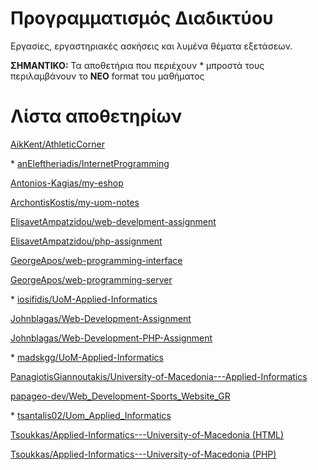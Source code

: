 # Προγραμματισμός Διαδικτύου

Εργασίες, εργαστηριακές ασκήσεις και λυμένα θέματα εξετάσεων.

**ΣΗΜΑΝΤΙΚΟ:** Τα αποθετήρια που περιέχουν \* μπροστά τους περιλαμβάνουν το **ΝΕΟ** format του μαθήματος

# Λίστα αποθετηρίων

[AikKent/AthleticCorner](https://github.com/AikKent/AthleticCorner)

\* [anEleftheriadis/InternetProgramming](https://github.com/anEleftheriadis/InternetProgramming)

[Antonios-Kagias/my-eshop](https://github.com/Antonios-Kagias/my-eshop)

[ArchontisKostis/my-uom-notes](https://github.com/ArchontisKostis/my-uom-notes/tree/main/Web%20Development)

[ElisavetAmpatzidou/web-develpment-assignment](https://github.com/ElisavetAmpatzidou/web-develpment-assignment)

[ElisavetAmpatzidou/php-assignment](https://github.com/ElisavetAmpatzidou/php-assignment)

[GeorgeApos/web-programming-interface](https://github.com/GeorgeApos/web-programming-interface)

[GeorgeApos/web-programming-server](https://github.com/GeorgeApos/web-programming-server)

\* [iosifidis/UoM-Applied-Informatics](https://github.com/iosifidis/UoM-Applied-Informatics/tree/main/s4/Web%20Programming)

[Johnblagas/Web-Development-Assignment](https://github.com/Johnblagas/Web-Development-Assignment)

[Johnblagas/Web-Development-PHP-Assignment](https://github.com/Johnblagas/Web-Development-PHP-Assignment)

\* [madskgg/UoM-Applied-Informatics](https://github.com/madskgg/UoM-Applied-Informatics/tree/main/Semester4/Web%20Programming)

[PanagiotisGiannoutakis/University-of-Macedonia---Applied-Informatics](https://github.com/PanagiotisGiannoutakis/University-of-Macedonia---Applied-Informatics/tree/main/Εφαρμοσμένη%20Πληροφορίκη/Προγραμματισμός%20Διαδικτύου)

[papageo-dev/Web_Development-Sports_Website_GR](https://github.com/papageo-dev/Web_Development-Sports_Website_GR)

\* [tsantalis02/Uom_Applied_Informatics](https://github.com/tsantalis02/Uom_Applied_Informatics/tree/main/Semester_04/Web_Programming)

[Tsoukkas/Applied-Informatics---University-of-Macedonia (HTML)](https://github.com/Tsoukkas/Applied-Informatics---University-of-Macedonia/tree/master/HTML)

[Tsoukkas/Applied-Informatics---University-of-Macedonia (PHP)](https://github.com/Tsoukkas/Applied-Informatics---University-of-Macedonia/tree/master/PHP)
